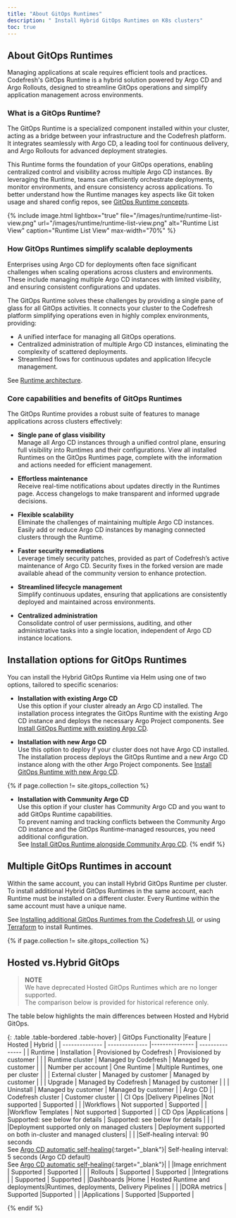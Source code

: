 ```yaml
---
title: "About GitOps Runtimes"
description: " Install Hybrid GitOps Runtimes on K8s clusters"
toc: true
---
```



## About GitOps Runtimes
Managing applications at scale requires efficient tools and practices. Codefresh's GitOps Runtime is a hybrid solution powered by Argo CD and Argo Rollouts, designed to streamline GitOps operations and simplify application management across environments.

### What is a GitOps Runtime?
The GitOps Runtime is a specialized component installed within your cluster, acting as a bridge between your infrastructure and the Codefresh platform. It integrates seamlessly with Argo CD, a leading tool for continuous delivery, and Argo Rollouts for advanced deployment strategies.

This Runtime forms the foundation of your GitOps operations, enabling centralized control and visibility across multiple Argo CD instances.
By leveraging the Runtime, teams can efficiently orchestrate deployments, monitor environments, and ensure consistency across applications. To better understand how the Runtime manages key aspects like Git token usage and shared config repos, see [GitOps Runtime concepts]({{site.baseurl}}/docs/installation/gitops/runtime-concepts/).

{% include
   image.html
   lightbox="true"
   file="/images/runtime/runtime-list-view.png"
 url="/images/runtime/runtime-list-view.png"
  alt="Runtime List View"
  caption="Runtime List View"
  max-width="70%"
%}


### How GitOps Runtimes simplify scalable deployments
Enterprises using Argo CD for deployments often face significant challenges when scaling operations across clusters and environments. These include managing multiple Argo CD instances with limited visibility, and ensuring consistent configurations and updates.

The GitOps Runtime solves these challenges by providing a single pane of glass for all GitOps activities. It connects your cluster to the Codefresh platform simplifying operations even in highly complex environments, providing:
* A unified interface for managing all GitOps operations.
* Centralized administration of multiple Argo CD instances, eliminating the complexity of scattered deployments.
* Streamlined flows for continuous updates and application lifecycle management.

See [Runtime architecture]({{site.baseurl}}/docs/installation/gitops/runtime-architecture/).

### Core capabilities and benefits of GitOps Runtimes
The GitOps Runtime provides a robust suite of features to manage applications across clusters effectively:

* **Single pane of glass visibility**  
  Manage all Argo CD instances through a unified control plane, ensuring full visibility into Runtimes and their configurations.
  View all installed Runtimes on the GitOps Runtimes page, complete with the information and actions needed for efficient management.

* **Effortless maintenance**  
  Receive real-time notifications about updates directly in the Runtimes page. Access changelogs to make transparent and informed upgrade decisions.

* **Flexible scalability**  
  Eliminate the challenges of maintaining multiple Argo CD instances. Easily add or reduce Argo CD instances by managing connected clusters through the Runtime.

* **Faster security remediations**  
  Leverage timely security patches, provided as part of Codefresh’s active maintenance of Argo CD. Security fixes in the forked version are made available ahead of the community version to enhance protection.

* **Streamlined lifecycle management**  
  Simplify continuous updates, ensuring that applications are consistently deployed and maintained across environments.

* **Centralized administration**  
  Consolidate control of user permissions, auditing, and other administrative tasks into a single location, independent of Argo CD instance locations.



## Installation options for GitOps Runtimes
You can install the Hybrid GitOps Runtime via Helm using one of two options, tailored to specific scenarios:

* **Installation with existing Argo CD**  
  Use this option if your cluster already an Argo CD installed. The installation process integrates the GitOps Runtime with the existing Argo CD instance and deploys the necessary Argo Project components.
  See [Install GitOps Runtime with existing Argo CD]({{site.baseurl}}/docs/installation/gitops/runtime-install-with-existing-argo-cd/).

* **Installation with new Argo CD**  
  Use this option to deploy if your cluster does not have Argo CD installed. The installation process deploys the GitOps Runtime and a new Argo CD instance along with the other Argo Project components.
  See [Install GitOps Runtime with new Argo CD]({{site.baseurl}}/docs/installation/gitops/hybrid-gitops-helm-installation/).

{% if page.collection != site.gitops_collection %}
* **Installation with Community Argo CD**  
  Use this option if your cluster has Community Argo CD and you want to add GitOps Runtime capabilities.  
  To prevent naming and tracking conflicts between the Community Argo CD instance and the GitOps Runtime-managed resources, you need additional configuration.  
  See [Install GitOps Runtime alongside Community Argo CD]({{site.baseurl}}/docs/installation/gitops/argo-with-gitops-side-by-side/).
{% endif  %}

## Multiple GitOps Runtimes in account
Within the same account, you can install Hybrid GitOps Runtime per cluster.  
To install additional Hybrid GitOps Runtimes in the same account, each Runtime must be installed on a different cluster. Every Runtime within the same account must have a unique name.

See [Installing additional GitOps Runtimes from the Codefresh UI]({{site.baseurl}}/docs/installation/gitops/hybrid-gitops-helm-installation#install-additional-gitops-runtimes-in-account), or using [Terraform]({{site.baseurl}}/docs/installation/gitops/hybrid-gitops-helm-installation/#install-gitops-runtime-via-terraform) to install Runtimes.

<!--- ## Hosted GitOps
The SaaS version of GitOps, Hosted GitOps has Argo CD installed in the Codefresh cluster.

Hosted GitOps Runtime is installed and provisioned in a Codefresh cluster, and managed by Codefresh.  
Hosted environments are full-cloud environments, where all updates and improvements are managed by Codefresh, with zero-maintenance overhead for you as the customer.  
Currently, you can add one Hosted GitOps Runtime per account.
For the architecture, see [Hosted GitOps Runtime architecture]({{site.baseurl}}/docs/installation/gitops/runtime-architecture/).

  
{% include
 image.html
 lightbox="true"
 file="/images/runtime/hosted-gitops-initial-view.png"
 url="/images/runtime/hosted-gitops-initial-view.png"
 alt="Hosted GitOps runtime setup"
 caption="Hosted GitOps runtime setup"
    max-width="80%"
%} 

  For more information on how to set up the hosted environment, including provisioning hosted runtimes, see [Set up Hosted GitOps]({{site.baseurl}}/docs/installation/gitops/hosted-runtime/).  

## Hybrid GitOps
The hybrid version of GitOps, has Argo CD installed in the customer's cluster.    
Hybrid GitOps is installed in the customer's cluster, and managed by the customer.  

The Hybrid GitOps Runtime is optimal for organizations with security constraints, wanting to manage CI/CD operations within their premises. Hybrid GitOps strikes the perfect balance between security, flexibility, and ease of use. Codefresh maintains and manages most aspects of the platform, apart from installing and upgrading Hybrid GitOps Runtimes which are managed by the customer.  

Hybrid GitOps Runtime installation includes a forked version of the Argo Project with its components: Argo CD, Argo Rollouts, Argo Workflows and Argo Events.

-->


{% if page.collection != site.gitops_collection %}


## Hosted vs.Hybrid GitOps 

>**NOTE**  
We have deprecated Hosted GitOps Runtimes which are no longer supported.  
The comparison below is provided for historical reference only.

The table below highlights the main differences between Hosted and Hybrid GitOps.

{: .table .table-bordered .table-hover}
| GitOps Functionality           |Feature             |  Hosted                    | Hybrid |
| --------------          | --------------     |---------------             | --------------- |
| Runtime                 | Installation       | Provisioned by Codefresh   | Provisioned by customer       |
|                         | Runtime cluster    | Managed by Codefresh       | Managed by customer       |
|                         | Number per account | One Runtime                | Multiple Runtimes, one per cluster            |
|                         | External cluster   | Managed by customer        | Managed by customer         |
|                         | Upgrade            | Managed by Codefresh       | Managed by customer |
|                         | Uninstall          | Managed by customer        | Managed by customer |
| Argo CD                 |                    | Codefresh cluster          | Customer cluster  |
| CI Ops                  |Delivery Pipelines |Not supported               | Supported  |
|                         |Workflows           | Not supported              | Supported  |
|                         |Workflow Templates  | Not supported              | Supported  |
| CD  Ops                 |Applications        | Supported: see below for details                  | Supported: see below for details |
|                         |                    |Deployment supported only on managed clusters | Deployment supported on both in-cluster and managed clusters|
|                         |                     |Self-healing interval: 90 seconds<br>See [Argo CD automatic self-healing](https://argo-cd.readthedocs.io/en/stable/user-guide/auto_sync/#automatic-self-healing){:target="\_blank"}| Self-healing interval:  5 seconds (Argo CD default)<br>See [Argo CD automatic self-healing](https://argo-cd.readthedocs.io/en/stable/user-guide/auto_sync/#automatic-self-healing){:target="\_blank"}|
|                         |Image enrichment    | Supported                  | Supported  |
|                         | Rollouts           | Supported                  |  Supported  |
|Integrations             |                    | Supported                  | Supported  |
|Dashboards               |Home                | Hosted Runtime and deployments|Runtimes, deployments, Delivery Pipelines |
|                         |DORA metrics        | Supported                 |Supported        |
|                         |Applications        | Supported                 |Supported        |  


{% endif %}  

